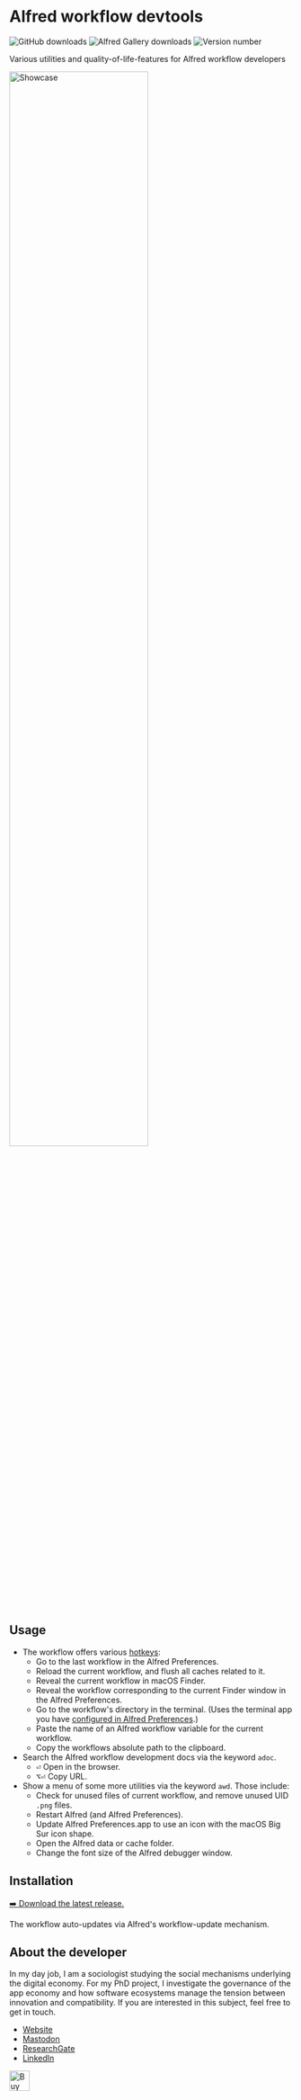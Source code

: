 <!-- LTeX: enabled=false -->
# Alfred workflow devtools
<!-- LTeX: enabled=true -->
![GitHub downloads](https://img.shields.io/github/downloads/chrisgrieser/alfred-workflow-devtools/total?label=GitHub%20Downloads&style=plastic)
![Alfred Gallery downloads](https://img.shields.io/badge/dynamic/yaml?url=https%3A%2F%2Fraw.githubusercontent.com%2Fchrisgrieser%2F.config%2Frefs%2Fheads%2Fmain%2FAlfred.alfredpreferences%2Falfred-workflow-download-count.yaml&style=plastic&logo=alfred&label=Gallery%20Downloads&color=%235C1F87&query=alfred-workflow-devtools)
![Version number](https://img.shields.io/github/v/release/chrisgrieser/alfred-workflow-devtools?label=Latest%20Release&style=plastic)

Various utilities and quality-of-life-features for Alfred workflow developers

<img alt="Showcase" width=70% src="https://github.com/user-attachments/assets/8df37436-f886-4607-aaa8-68ed90d0bbbc">

## Usage
- The workflow offers various
  [hotkeys](https://www.alfredapp.com/help/workflows/triggers/hotkey/):
	+ Go to the last workflow in the Alfred Preferences.
	+ Reload the current workflow, and flush all caches related to it.
	+ Reveal the current workflow in macOS Finder.
	+ Reveal the workflow corresponding to
	  the current Finder window in the Alfred Preferences.
	+ Go to the workflow's directory in the terminal. (Uses the terminal app you
	  have [configured in Alfred
	  Preferences](https://www.alfredapp.com/help/features/terminal/).)
	+ Paste the name of an Alfred workflow variable for the current workflow.
	+ Copy the workflows absolute path to the clipboard.
- Search the Alfred workflow development docs via the keyword `adoc`.
	+ <kbd>⏎</kbd> Open in the browser.
	+ <kbd>⌥⏎</kbd> Copy URL.
- Show a menu of some more utilities via the keyword `awd`. Those include:
	+ Check for unused files of current workflow, and remove unused UID `.png`
	  files.
	+ Restart Alfred (and Alfred Preferences).
	+ Update Alfred Preferences.app to use an icon with the macOS Big Sur icon
	  shape.
	+ Open the Alfred data or cache folder.
	+ Change the font size of the Alfred debugger window.

## Installation
[➡️ Download the latest release.](https://github.com/chrisgrieser/alfred-workflow-devtools/releases/latest)

The workflow auto-updates via Alfred's workflow-update mechanism.

## About the developer
In my day job, I am a sociologist studying the social mechanisms underlying the
digital economy. For my PhD project, I investigate the governance of the app
economy and how software ecosystems manage the tension between innovation and
compatibility. If you are interested in this subject, feel free to get in touch.

- [Website](https://chris-grieser.de/)
- [Mastodon](https://pkm.social/@pseudometa)
- [ResearchGate](https://www.researchgate.net/profile/Christopher-Grieser)
- [LinkedIn](https://www.linkedin.com/in/christopher-grieser-ba693b17a/)

<a href='https://ko-fi.com/Y8Y86SQ91' target='_blank'> <img height='36'
style='border:0px;height:36px;' src='https://cdn.ko-fi.com/cdn/kofi1.png?v=3'
border='0' alt='Buy Me a Coffee at ko-fi.com' /></a>
